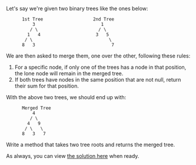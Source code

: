 Let's say we're given two binary trees like the ones below:

```
      1st Tree                   2nd Tree                  
          3                         1                             
         / \                       / \                            
        1   4                     3   5                        
       / \                             \                      
      8   3                             7         
```

We are then asked to merge them, one over the other, following these rules:

1. For a specific node, if only one of the trees has a node in that position, the lone node will remain in the merged tree.
2. If both trees have nodes in the same position that are not null, return their sum for that position.

With the above two trees, we should end up with:

```
      Merged Tree  
          4      
         / \      
        4   9    
       / \   \  
      8   3   7
```

Write a method that takes two tree roots and returns the merged tree.

As always, you can view [the solution here](/merge-two-binary-trees.html) when ready.
